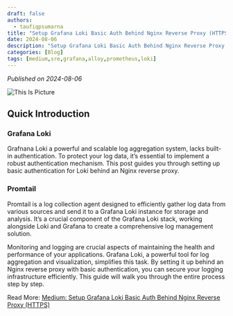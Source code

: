 ```yaml
---
draft: false
authors: 
  - taufiqpsumarna
title: "Setup Grafana Loki Basic Auth Behind Nginx Reverse Proxy (HTTPS)"
date: 2024-08-06
description: "Setup Grafana Loki Basic Auth Behind Nginx Reverse Proxy (HTTPS)"
categories: [Blog]
tags: [medium,sre,grafana,alloy,prometheus,loki]
---
```


*Published on 2024-08-06*

![This Is Picture](/blog/assets/images/grafana-alloy-diagram.jpg)

## Quick Introduction
### Grafana Loki
Grafnana Loki a powerful and scalable log aggregation system, lacks built-in authentication. To protect your log data, it’s essential to implement a robust authentication mechanism. This post guides you through setting up basic authentication for Loki behind an Nginx reverse proxy.

### Promtail 
Promtail is a log collection agent designed to efficiently gather log data from various sources and send it to a Grafana Loki instance for storage and analysis. It’s a crucial component of the Grafana Loki stack, working alongside Loki and Grafana to create a comprehensive log management solution.

Monitoring and logging are crucial aspects of maintaining the health and performance of your applications. Grafana Loki, a powerful tool for log aggregation and visualization, simplifies this task. By setting it up behind an Nginx reverse proxy with basic authentication, you can secure your logging infrastructure efficiently. This guide will walk you through the entire process step by step.

Read More:
[Medium: Setup Grafana Loki Basic Auth Behind Nginx Reverse Proxy (HTTPS)](https://medium.com/@taufiqpsumarna/grafana-loki-setup-basic-auth-behind-nginx-reverse-proxy-https-0c19d4c20e09)